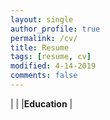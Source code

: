 ```yaml
---
layout: single
author_profile: true
permalink: /cv/
title: Resume
tags: [resume, cv]
modified: 4-14-2019
comments: false
---
```



<!-- |    |    | **Experience**                                                             |
|----|----|-------------------------------------------------------------------------------|
|2018| now| **Assistant Professor**, Computer Sceince Department, IUST, Tehran, Iran |
|----|----|-------------------------------------------------------------------------------|
|2005|2018| **Senior Research Software Development Engineer**, Microsoft Research, Redmond WA |
|----|------|-------------------------------------------------------------------------------|
|2005|      | **Research Intern**, Microsoft Research, Redmond WA | -->
<!-- |----|------|-------------------------------------------------------------------------------|
|2004|      | **Research Intern**, Microsoft Research, Redmond WA | -->



|     |    |**Education**                                                               |
<!-- |-----|----|----------------------------------------------------------------------------------|
|2008 |2016| **PhD**, Electrical and Computer Engineering, Michigan State University, East Lansing, MI |
|-----|----|----------------------------------------------------------------------------------|
|2003 |2005| **MSc**, Electrical and Computer Engineering, Michigan State University, East Lansing, MI |
|-----|----|----------------------------------------------------------------------------------|
|1997 |2001| **BS**, Computer Engineering, Sharif University of Technology, Tehran, Iran               | -->

<!-- |2022|now |**student** ,  Computer Engineering, IUST , Tehran , Iran  -->